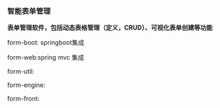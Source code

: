 ### 智能表单管理  

____表单管理软件，包括动态表格管理（定义，CRUD）、可视化表单创建等功能____


form-boot: springboot集成   

form-web:spring mvc 集成  

form-util:  

form-engine:  

form-front:  
